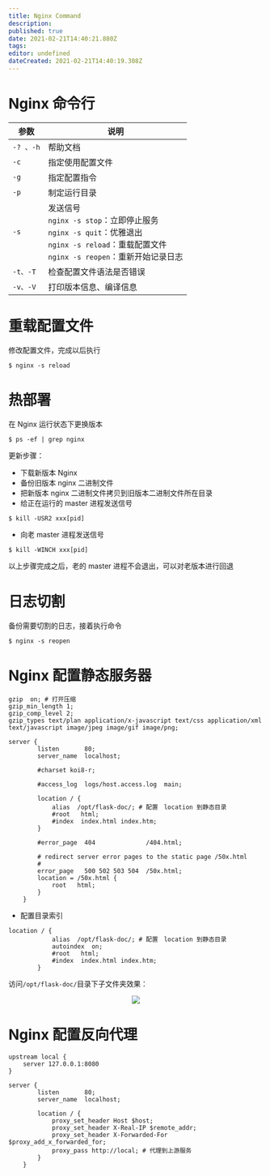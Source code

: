 ```yaml
---
title: Nginx Command
description: 
published: true
date: 2021-02-21T14:40:21.880Z
tags: 
editor: undefined
dateCreated: 2021-02-21T14:40:19.308Z
---
```


# Nginx 命令行

| 参数      | 说明                                                                                                                                             |
| --------- | ------------------------------------------------------------------------------------------------------------------------------------------------ |
| `-? 、-h` | 帮助文档                                                                                                                                         |
| `-c`      | 指定使用配置文件                                                                                                                                 |
| `-g`      | 指定配置指令                                                                                                                                     |
| `-p`      | 制定运行目录                                                                                                                                     |
| `-s`      | 发送信号<br>`nginx -s stop`：立即停止服务<br>`nginx -s quit`：优雅退出<br>`nginx -s reload`：重载配置文件<br>`nginx -s reopen`：重新开始记录日志 |
| `-t、-T`  | 检查配置文件语法是否错误                                                                                                                         |
| `-v、-V`  | 打印版本信息、编译信息                                                                                                                           |

# 重载配置文件

修改配置文件，完成以后执行

```shell
$ nginx -s reload
```

# 热部署

在 Nginx 运行状态下更换版本

```shell
$ ps -ef | grep nginx
```

更新步骤：

- 下载新版本 Nginx
- 备份旧版本 nginx 二进制文件
- 把新版本 nginx 二进制文件拷贝到旧版本二进制文件所在目录
- 给正在运行的 master 进程发送信号

```shell
$ kill -USR2 xxx[pid]
```

- 向老 master 进程发送信号

```shell
$ kill -WINCH xxx[pid]
```

以上步骤完成之后，老的 master 进程不会退出，可以对老版本进行回退

# 日志切割

备份需要切割的日志，接着执行命令

```shell
$ nginx -s reopen
```

# Nginx 配置静态服务器

```shell
gzip  on; # 打开压缩
gzip_min_length 1;
gzip_comp_level 2;
gzip_types text/plan application/x-javascript text/css application/xml text/javascript image/jpeg image/gif image/png;

server {
        listen       80;
        server_name  localhost;

        #charset koi8-r;

        #access_log  logs/host.access.log  main;

        location / {
            alias  /opt/flask-doc/; # 配置　location 到静态目录
            #root   html;
            #index  index.html index.htm;
        }

        #error_page  404              /404.html;

        # redirect server error pages to the static page /50x.html
        #
        error_page   500 502 503 504  /50x.html;
        location = /50x.html {
            root   html;
        }
    }
```

- 配置目录索引

```shell
location / {
            alias  /opt/flask-doc/; # 配置　location 到静态目录
            autoindex  on;
            #root   html;
            #index  index.html index.htm;
        }
```

访问`/opt/flask-doc/`目录下子文件夹效果：

<div style="text-align: center">
	<img src="/downloads/nginx/nginx.png" class="rounded shadow"/>
</div>

# Nginx 配置反向代理

```shell
upstream local {
    server 127.0.0.1:8080
}

server {
        listen       80;
        server_name  localhost;

        location / {
            proxy_set_header Host $host;
            proxy_set_header X-Real-IP $remote_addr;
            proxy_set_header X-Forwarded-For $proxy_add_x_forwarded_for;
            proxy_pass http://local; # 代理到上游服务
        }
    }
```